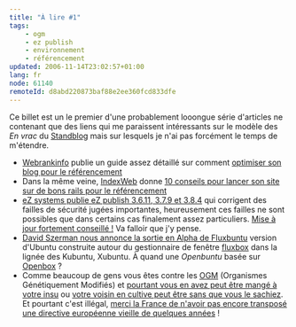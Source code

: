 ```yaml
---
title: "À lire #1"
tags:
    - ogm
    - ez publish
    - environnement
    - référencement
updated: 2006-11-14T23:02:57+01:00
lang: fr
node: 61140
remoteId: d8abd220873baf88e2ee360fcd833dfe
---
```

 
Ce billet est un le premier d'une probablement looongue série d'articles ne contenant que des liens qui me paraissent intéressants sur le modèle des *En vrac* du [Standblog](http://standblog.org/) mais sur lesquels je n'ai pas forcément le temps de m'étendre.

 * [Webrankinfo](http://www.webrankinfo.com) publie un guide assez détaillé sur comment [optimiser son blog pour le référencement](http://www.webrankinfo.com/actualites/200609-referencement-blog.htm)
 * Dans la même veine, [IndexWeb](http://blog.indexweb.info/) donne [10 conseils pour lancer son site sur de bons rails pour le référencement](http://blog.indexweb.info/lancer-son-site,47.html)
 * [eZ systems publie eZ publish 3.6.11, 3.7.9 et 3.8.4](http://ez.no/community/news/ez_publish_released_with_security_fixes_3_8_4_3_7_9_3_6_11__1) qui corrigent des failles de sécurité jugées importantes, heureusement ces failles ne sont possibles que dans certains cas finalement assez particuliers. [Mise à jour fortement conseillé !](http://ez.no/download/ez_publish/changelogs/ez_publish_3_8/upgrading) Va falloir que j'y pense.
 * [David Szerman nous annonce la sortie en Alpha de Fluxbuntu](http://www.szdavid.com/wordpress/2006/09/06/fluxbox-fluxbuntu/) version d'Ubuntu construite autour du gestionnaire de fenêtre [fluxbox](http://pwet.fr/man/linux/commandes/fluxbox) dans la lignée des Kubuntu, Xubuntu. À quand une *Openbuntu* basée sur [Openbox](http://pwet.fr/man/linux/commandes/openbox) ?
 * Comme beaucoup de gens vous êtes contre les [OGM](http://www.ogm.gouv.fr/) (Organismes Génétiquement Modifiés) et [pourtant vous en avez peut être mangé à votre insu](http://www.greenpeace.org/france/news/du-riz-ogm-jamais-autorise-et) ou [votre voisin en cultive peut être sans que vous le sachiez](http://www.greenpeace.org/france/news/ogm-cultures-commerciales). Et pourtant c'est illégal, [merci la France de n'avoir pas encore transposé une directive européenne vieille de quelques années](http://fr.wikipedia.org/wiki/Directive_2001/18/CE) !

